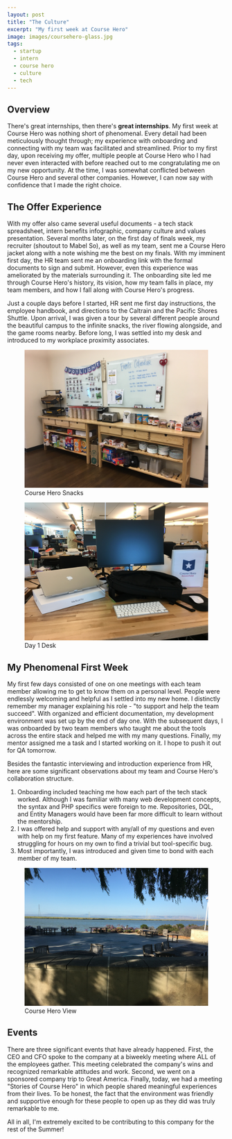 ```yaml
---
layout: post
title: "The Culture"
excerpt: "My first week at Course Hero"
image: images/coursehero-glass.jpg
tags: 
  - startup
  - intern
  - course hero
  - culture
  - tech
---
```


## Overview

There's great internships, then there's **great internships**. My first week at Course Hero was nothing short of phenomenal.
Every detail had been meticulously thought through; my experience with onboarding and connecting with my team was 
facilitated and streamlined. Prior to my first day, upon receiving my offer, multiple people at Course Hero who I had never
even interacted with before reached out to me congratulating me on my new opportunity. At the time, I was somewhat
conflicted between Course Hero and several other companies. However, I can now say
with confidence that I made the right choice. 

## The Offer Experience

With my offer also came several useful documents - a tech stack spreadsheet, intern benefits infographic, 
company culture and values presentation. Several months later, on the first day of finals week, my recruiter (shoutout to Mabel So), as well as
my team, sent me a Course Hero jacket along with a note wishing me the best on my finals. With my imminent first day,
the HR team sent me an onboarding link with the formal documents to sign and submit. However, even this
experience was ameliorated by the materials surrounding it. The onboarding site led me through
Course Hero's history, its vision, how my team falls in place, my team members, and how I fall along with Course
Hero's progress. 

Just a couple days before I started, HR sent me first day instructions, the employee handbook, and directions
to the Caltrain and the Pacific Shores Shuttle. Upon arrival, I was given a tour by several different people around
the beautiful campus to the infinite snacks, the river flowing alongside, and the game rooms nearby. Before long,
I was settled into my desk and introduced to my workplace proximity associates. 

<figure class="align-center">
  <img src="/images/coursehero-snacks.jpg" alt="Course Hero Snacks">
  <figcaption>Course Hero Snacks</figcaption>
</figure> 
<figure class="align-center">
  <img src="/images/coursehero-desk.jpg" alt="Day 1 Desk">
  <figcaption>Day 1 Desk</figcaption>
</figure> 

## My Phenomenal First Week

My first few days consisted of one on one meetings with each team member allowing me to get to know them on a personal
level. People were endlessly welcoming and helpful as I settled into my new home. I distinctly remember my manager
explaining his role - "to support and help the team succeed". With organized and efficient
documentation, my development environment was set up by the end of day one. With the subsequent days, I was onboarded
by two team members who taught me about the tools across the entire stack and helped me with my many questions. Finally,
my mentor assigned me a task and I started working on it. I hope to push it out for QA tomorrow. 

Besides the fantastic interviewing and introduction experience from HR, here are some significant observations about
my team and Course Hero's collaboration structure. 

  1. Onboarding included teaching me how each part of the tech stack worked. Although I was familiar with many
  web development concepts, the syntax and PHP specifics were foreign to me. Repositories, DQL, and Entity Managers
  would have been far more difficult to learn without the mentorship. 
  2. I was offered help and support with any/all of my questions and even with help on my first feature. Many
  of my experiences have involved struggling for hours on my own to find a trivial but tool-specific bug. 
  3. Most importantly, I was introduced and given time to bond with each member of my team. 

<figure class="align-center">
  <img src="/images/coursehero-view.jpg" alt="Course Hero View">
  <figcaption>Course Hero View</figcaption>
</figure> 

## Events

There are three significant events that have already happened. First, the CEO and CFO spoke to the company at a
biweekly meeting where ALL of the employees gather. This meeting celebrated the company's wins and recognized
remarkable attitudes and work. Second, we went on a sponsored company trip to Great America. Finally, today, 
we had a meeting "Stories of Course Hero" in which people shared meaningful experiences from their lives. To be honest,
the fact that the environment was friendly and supportive enough for these people to open up as they did was
truly remarkable to me.

All in all, I'm extremely excited to be contributing to this company for the rest of the Summer! 
